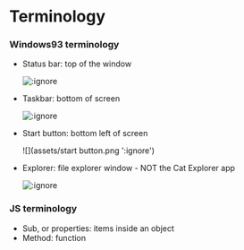 # Terminology

### Windows93 terminology

*   Status bar: top of the window

    ![](assets/statusbar.png ':ignore')
*   Taskbar: bottom of screen

    ![](assets/taskbar.png ':ignore')
*   Start button: bottom left of screen

    ![](assets/start button.png ':ignore')
*   Explorer: file explorer window - NOT the Cat Explorer app

    ![](assets/cdrive.png ':ignore')

### JS terminology

* Sub, or properties: items inside an object
* Method: function
